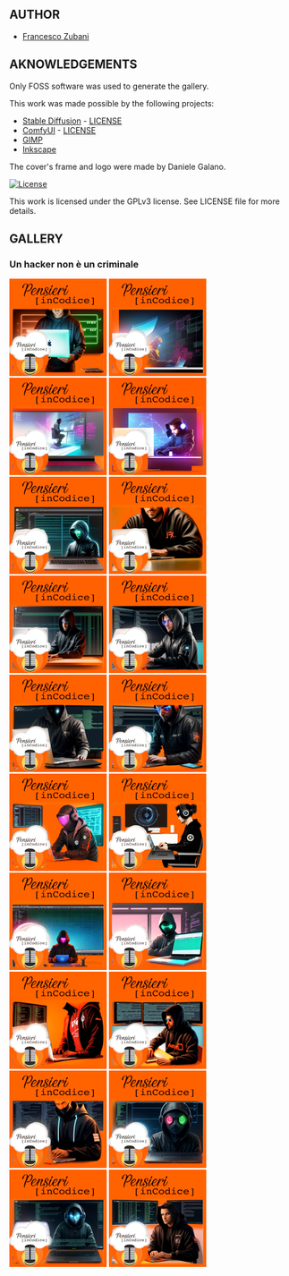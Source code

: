 ## AUTHOR

- [Francesco Zubani](https://www.linkedin.com/in/francesco-zubani-5957081a6/)

## AKNOWLEDGEMENTS

Only FOSS software was used to generate the gallery.

This work was made possible by the following projects:

- [Stable Diffusion](https://github.com/CompVis/stable-diffusion) - [LICENSE](https://github.com/CompVis/stable-diffusion/blob/main/LICENSE)
- [ComfyUI](https://github.com/comfyanonymous/ComfyUI) - [LICENSE](https://github.com/comfyanonymous/ComfyUI/blob/master/LICENSE)
- [GIMP](https://www.gimp.org/)
- [Inkscape](https://inkscape.org/)

The cover's frame and logo were made by Daniele Galano.

[![License](https://img.shields.io/badge/License-GPL%20v3-blue.svg)](http://www.gnu.org/licenses/gpl-3.0)

This work is licensed under the GPLv3 license.
See LICENSE file for more details.

## GALLERY

### Un hacker non è un criminale

<div class="gallery">
  <a href="PIC66_02.png"><img class="thumbnail" src="./thumbs/PIC66_02.png" alt="PIC66_02"></a>
  <a href="PIC66_03.png"><img class="thumbnail" src="./thumbs/PIC66_03.png" alt="PIC66_03"></a>
  <a href="PIC66_04.png"><img class="thumbnail" src="./thumbs/PIC66_04.png" alt="PIC66_04"></a>
  <a href="PIC66_05.png"><img class="thumbnail" src="./thumbs/PIC66_05.png" alt="PIC66_05"></a>
  <a href="PIC66_06.png"><img class="thumbnail" src="./thumbs/PIC66_06.png" alt="PIC66_06"></a>
  <a href="PIC66_07.png"><img class="thumbnail" src="./thumbs/PIC66_07.png" alt="PIC66_07"></a>
  <a href="PIC66_08.png"><img class="thumbnail" src="./thumbs/PIC66_08.png" alt="PIC66_08"></a>
  <a href="PIC66_09.png"><img class="thumbnail" src="./thumbs/PIC66_09.png" alt="PIC66_09"></a>
  <a href="PIC66_10.png"><img class="thumbnail" src="./thumbs/PIC66_10.png" alt="PIC66_10"></a>
  <a href="PIC66_11.png"><img class="thumbnail" src="./thumbs/PIC66_11.png" alt="PIC66_11"></a>
  <a href="PIC66_12.png"><img class="thumbnail" src="./thumbs/PIC66_12.png" alt="PIC66_12"></a>
  <a href="PIC66_13.png"><img class="thumbnail" src="./thumbs/PIC66_13.png" alt="PIC66_13"></a>
  <a href="PIC66_14.png"><img class="thumbnail" src="./thumbs/PIC66_14.png" alt="PIC66_14"></a>
  <a href="PIC66_15.png"><img class="thumbnail" src="./thumbs/PIC66_15.png" alt="PIC66_15"></a>
  <a href="PIC66_16.png"><img class="thumbnail" src="./thumbs/PIC66_16.png" alt="PIC66_16"></a>
  <a href="PIC66_17.png"><img class="thumbnail" src="./thumbs/PIC66_17.png" alt="PIC66_17"></a>
  <a href="PIC66_18.png"><img class="thumbnail" src="./thumbs/PIC66_18.png" alt="PIC66_18"></a>
  <a href="PIC66_19.png"><img class="thumbnail" src="./thumbs/PIC66_19.png" alt="PIC66_19"></a>
  <a href="PIC66_20.png"><img class="thumbnail" src="./thumbs/PIC66_20.png" alt="PIC66_20"></a>
  <a href="PIC66_21.png"><img class="thumbnail" src="./thumbs/PIC66_21.png" alt="PIC66_21"></a>
</div>
</body>
</html>
